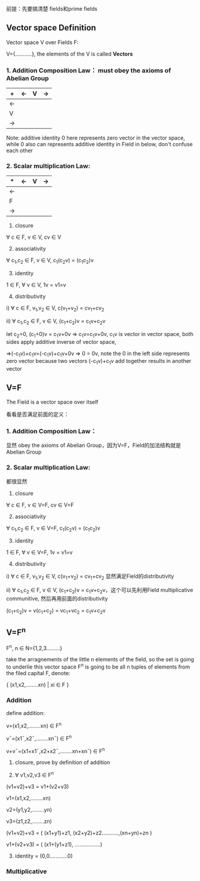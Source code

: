 前提：先要搞清楚 fields和prime fields

## Vector space Definition

Vector space V over Fields F:

V={...........}, the elements of the V is called **Vectors**

### 1. Addition Composition Law： must obey the axioms of Abelian Group

| +    | <-   | V    | ->   |
| ---- | ---- | ---- | ---- |
| <-   |      |      |      |
| V    |      |      |      |
| ->   |      |      |      |

Note: additive identity 0 here represents zero vector in the vector space, while 0 also can represents additive identity in Field in below, don't confuse each other

### 2. Scalar multiplication Law:

| *    | <-   | V    | ->   |
| ---- | ---- | ---- | ---- |
| <-   |      |      |      |
| F    |      |      |      |
| ->   |      |      |      |

1) closure

∀ c ∈ F, v ∈ V, cv ∈ V

2) associativity

∀ c<sub>1</sub>,c<sub>2</sub> ∈ F, v ∈ V, c<sub>1</sub>(c<sub>2</sub>v) = (c<sub>1</sub>c<sub>2</sub>)v

3) identity

1 ∈ F, ∀ v ∈ V, 1v = v1=v

4) distributivity

i) ∀ c ∈ F, v<sub>1</sub>,v<sub>2</sub> ∈ V, c(v<sub>1</sub>+v<sub>2</sub>) = cv<sub>1</sub>+cv<sub>2</sub>

ii) ∀ c<sub>1</sub>,c<sub>2</sub> ∈ F, v ∈ V, (c<sub>1</sub>+c<sub>2</sub>)v = c<sub>1</sub>v+c<sub>2</sub>v

let c<sub>2</sub>=0, (c<sub>1</sub>+0)v = c<sub>1</sub>v+0v => c<sub>1</sub>v=c<sub>1</sub>v+0v, c<sub>1</sub>v is vector in vector space, both sides apply additive inverse of vector space,

=>(-c<sub>1</sub>v)+c<sub>1</sub>v=(-c<sub>1</sub>v)+c<sub>1</sub>v+0v => 0 = 0v, note the 0 in the left side represents zero vector because two vectors (-c<sub>1</sub>v)+c<sub>1</sub>v add together results in another vector 

## V=F

The Field is a vector space over itself

看看是否满足前面的定义：

### 1. Addition Composition Law： 

显然 obey the axioms of Abelian Group，因为V=F，Field的加法结构就是Abelian Group



### 2. Scalar multiplication Law:

都很显然

1) closure

∀ c ∈ F, v ∈ V=F, cv ∈ V=F

2) associativity

∀ c<sub>1</sub>,c<sub>2</sub> ∈ F, v ∈ V=F, c<sub>1</sub>(c<sub>2</sub>v) = (c<sub>1</sub>c<sub>2</sub>)v

3) identity

1 ∈ F, ∀ v ∈ V=F, 1v = v1=v

4) distributivity

i) ∀ c ∈ F, v<sub>1</sub>,v<sub>2</sub> ∈ V, c(v<sub>1</sub>+v<sub>2</sub>) = cv<sub>1</sub>+cv<sub>2</sub> 显然满足Field的distributivity

ii) ∀ c<sub>1</sub>,c<sub>2</sub> ∈ F, v ∈ V, (c<sub>1</sub>+c<sub>2</sub>)v = c<sub>1</sub>v+c<sub>2</sub>v，这个可以先利用Field multiplicative communitive, 然后再用前面的distributivity

(c<sub>1</sub>+c<sub>2</sub>)v = v(c<sub>1</sub>+c<sub>2</sub>) = vc<sub>1</sub>+vc<sub>2</sub> = c<sub>1</sub>v+c<sub>2</sub>v



## V=F<sup>n</sup>

F<sup>n</sup>, n ∈ N={1,2,3.........}

take the arragnements of the little n elements of the field, so the set is going to underlie this vector space F<sup>n</sup> is going to be all n tuples of elements from the filed capital F, denote:

{ (x1,x2,........xn) | xi ∈ F }

### Addition

define addition:

v=(x1,x2,........xn) ∈ F<sup>n</sup>

v¯=(x1¯,x2¯,........xn¯) ∈ F<sup>n</sup>

v+v¯=(x1+x1¯,x2+x2¯,........xn+xn¯) ∈ F<sup>n</sup>

1) closure, prove by definition of addition

2) ∀ v1,v2,v3 ∈ F<sup>n</sup>

(v1+v2)+v3 = v1+(v2+v3)

v1=(x1,x2,........xn)

v2=(y1,y2,........yn)

v3=(z1,z2,........zn)

(v1+v2)+v3 = ( (x1+y1)+z1, (x2+y2)+z2...........,(xn+yn)+zn )

v1+(v2+v3) = ( (x1+(y1+z1), .................)

3) identity = (0,0............0)

### Multiplicative
